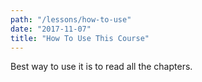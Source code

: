 ```yaml
---
path: "/lessons/how-to-use"
date: "2017-11-07"
title: "How To Use This Course"
---
```


Best way to use it is to read all the chapters.

